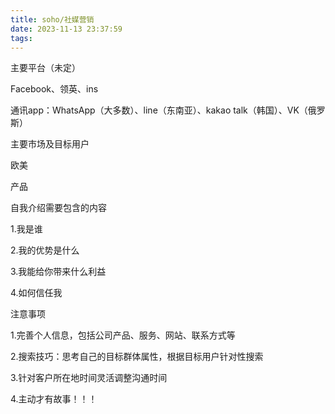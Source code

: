 ```yaml
---
title: soho/社媒营销
date: 2023-11-13 23:37:59
tags:
---
```

主要平台（未定）

Facebook、领英、ins

通讯app：WhatsApp（大多数）、line（东南亚）、kakao talk（韩国）、VK（俄罗斯）



主要市场及目标用户

欧美



产品





自我介绍需要包含的内容

1.我是谁

2.我的优势是什么

3.我能给你带来什么利益

4.如何信任我



注意事项

1.完善个人信息，包括公司产品、服务、网站、联系方式等

2.搜索技巧：思考自己的目标群体属性，根据目标用户针对性搜索

3.针对客户所在地时间灵活调整沟通时间

4.主动才有故事！！！